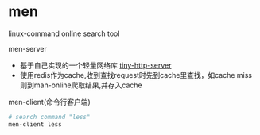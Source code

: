 # men

linux-command online search tool

men-server

* 基于自己实现的一个轻量网络库 [tiny-http-server](https://github.com/Howard0o0/TinyHttpServer)
* 使用redis作为cache,收到查找request时先到cache里查找，如cache miss则到man-online爬取结果,并存入cache

men-client(命令行客户端)
```bash
# search command "less"
men-client less
```




